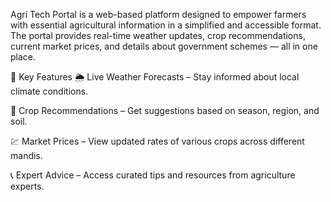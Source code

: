Agri Tech Portal is a web-based platform designed to empower farmers with essential agricultural information in a simplified and accessible format. The portal provides real-time weather updates, crop recommendations, current market prices, and details about government schemes — all in one place.

🚀 Key Features
🌦️ Live Weather Forecasts – Stay informed about local climate conditions.

🌱 Crop Recommendations – Get suggestions based on season, region, and soil.

💹 Market Prices – View updated rates of various crops across different mandis.

📞 Expert Advice – Access curated tips and resources from agriculture experts.
